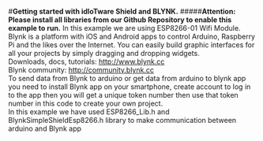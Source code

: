 #**Getting started with idIoTware Shield and BLYNK.**
#####**Attention: Please install all libraries from our Github Repository to enable this example to run.**
In this example we are using ESP8266-01 Wifi Module.       
Blynk is a platform with iOS and Android apps to control Arduino, Raspberry Pi and the likes over the Internet. You can easily build graphic interfaces for all your projects by simply dragging and dropping widgets.                             
Downloads, docs, tutorials: http://www.blynk.cc                                                       
Blynk community: http://community.blynk.cc                                                                
To send data from Blynk to arduino or get data from arduino to blynk app you need to install Blynk app on your smartphone, create account to log in to the app then you will get a unique token number then use that token number in this code to create your own project.                                                                              
In this example we have used ESP8266_Lib.h and BlynkSimpleShieldEsp8266.h library to make communication between arduino and Blynk app

